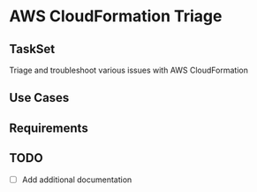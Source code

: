 # AWS CloudFormation Triage

## TaskSet 
Triage and troubleshoot various issues with AWS CloudFormation

## Use Cases

## Requirements

## TODO
- [ ] Add additional documentation